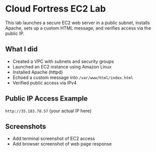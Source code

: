 #  Cloud Fortress EC2 Lab

This lab launches a secure EC2 web server in a public subnet, installs Apache, sets up a custom HTML message, and verifies access via the public IP.

##  What I did
- Created a VPC with subnets and security groups
- Launched an EC2 instance using Amazon Linux
- Installed Apache (httpd)
- Echoed a custom message into `/var/www/html/index.html`
- Verified public access via IPv4

##  Public IP Access Example
`http://35.183.78.57` (your actual IP here)

## Screenshots
- Add terminal screenshot of EC2 access
- Add browser screenshot of web page response
